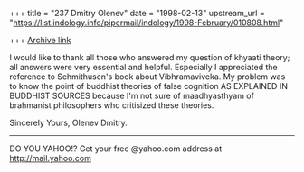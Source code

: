 +++
title = "237 Dmitry Olenev"
date = "1998-02-13"
upstream_url = "https://list.indology.info/pipermail/indology/1998-February/010808.html"

+++
[Archive link](https://list.indology.info/pipermail/indology/1998-February/010808.html)

   I would like to thank all those who answered my question of khyaati
theory; all answers were very essential and helpful. Especially I
appreciated the reference to Schmithusen's book about Vibhramaviveka.
   My problem was to know the point of buddhist theories of false
cognition AS EXPLAINED IN BUDDHIST SOURCES because I'm not sure of
maadhyasthyam of brahmanist philosophers who critisized these theories.

   Sincerely Yours, Olenev Dmitry.



_________________________________________________________
DO YOU YAHOO!?
Get your free @yahoo.com address at http://mail.yahoo.com



